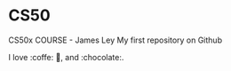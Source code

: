 # CS50
CS50x COURSE - James Ley
My first repository on Github

I love :coffe: :pizza:, and :chocolate:.
